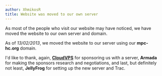 ```yaml
---
author: XhmikosR
title: Website was moved to our own server
---
```


As most of the people who visit our website may have noticed,
we have moved the website to our own server and domain.

As of *13/02/2013*, we moved the website to our server using our **mpc-hc.org** domain.

I'd like to thank, again, **[CloudVPS](http://www.cloudvps.com/)**
for sponsoring us with a server, **Armada** for making the sponsors
research and negotiations, and last, but definitely not least, **JellyFrog**
for setting up the new server and Trac.
